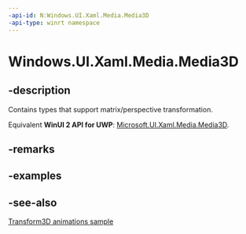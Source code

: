 ```yaml
---
-api-id: N:Windows.UI.Xaml.Media.Media3D
-api-type: winrt namespace
---
```


# Windows.UI.Xaml.Media.Media3D

## -description

Contains types that support matrix/perspective transformation.

Equivalent **WinUI 2 API for UWP**: [Microsoft.UI.Xaml.Media.Media3D](/windows/winui/api/microsoft.ui.xaml.media.media3d).

## -remarks

## -examples

## -see-also

[Transform3D animations sample](https://github.com/Microsoft/Windows-universal-samples/tree/master/Samples/XamlTransform3DAnimations)

